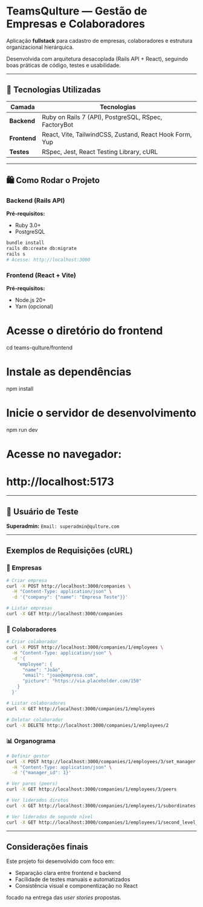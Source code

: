 # TeamsQulture — Gestão de Empresas e Colaboradores

Aplicação **fullstack** para cadastro de empresas, colaboradores e estrutura organizacional hierárquica.

Desenvolvida com arquitetura desacoplada (Rails API + React), seguindo boas práticas de código, testes e usabilidade.

---

## 🚀 Tecnologias Utilizadas

| Camada       | Tecnologias                                             |
| ------------ | ------------------------------------------------------- |
| **Backend**  | Ruby on Rails 7 (API), PostgreSQL, RSpec, FactoryBot    |
| **Frontend** | React, Vite, TailwindCSS, Zustand, React Hook Form, Yup |
| **Testes**   | RSpec, Jest, React Testing Library, cURL                |

---

## 🛍️ Como Rodar o Projeto

### Backend (Rails API)

**Pré-requisitos:**

* Ruby 3.0+
* PostgreSQL

```bash
bundle install
rails db:create db:migrate
rails s
# Acesse: http://localhost:3000
```

### Frontend (React + Vite)

**Pré-requisitos:**

* Node.js 20+
* Yarn (opcional)

# Acesse o diretório do frontend
cd teams-qulture/frontend

# Instale as dependências
npm install

# Inicie o servidor de desenvolvimento
npm run dev

# Acesse no navegador:
# http://localhost:5173

---

## 👤 Usuário de Teste

**Superadmin:**
`Email: superadmin@qulture.com`

---

## Exemplos de Requisições (cURL)

### 🏢 Empresas

```bash
# Criar empresa
curl -X POST http://localhost:3000/companies \
  -H "Content-Type: application/json" \
  -d '{"company": {"name": "Empresa Teste"}}'

# Listar empresas
curl -X GET http://localhost:3000/companies
```

### 👥 Colaboradores

```bash
# Criar colaborador
curl -X POST http://localhost:3000/companies/1/employees \
  -H "Content-Type: application/json" \
  -d '{
    "employee": {
      "name": "João",
      "email": "joao@empresa.com",
      "picture": "https://via.placeholder.com/150"
    }
  }'

# Listar colaboradores
curl -X GET http://localhost:3000/companies/1/employees

# Deletar colaborador
curl -X DELETE http://localhost:3000/companies/1/employees/2
```

### 📊 Organograma

```bash
# Definir gestor
curl -X POST http://localhost:3000/companies/1/employees/3/set_manager \
  -H "Content-Type: application/json" \
  -d '{"manager_id": 1}'

# Ver pares (peers)
curl -X GET http://localhost:3000/companies/1/employees/3/peers

# Ver liderados diretos
curl -X GET http://localhost:3000/companies/1/employees/1/subordinates

# Ver liderados de segundo nível
curl -X GET http://localhost:3000/companies/1/employees/1/second_level_sub
```
---
## Considerações finais

Este projeto foi desenvolvido com foco em:

- Separação clara entre frontend e backend
- Facilidade de testes manuais e automatizados
- Consistência visual e componentização no React

focado na entrega das *user stories* propostas.
